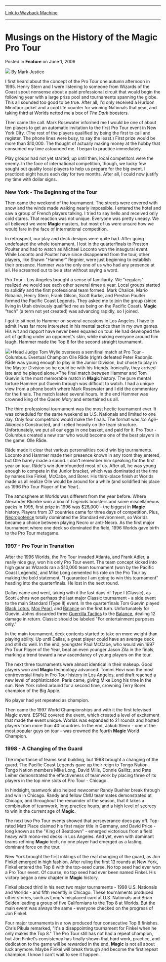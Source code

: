 
---
[Link to Wayback Machine](https://web.archive.org/web/20201020035101/https://magic.wizards.com/en/articles/archive/feature/musings-history-magic-pro-tour-2009-06-01)

[_metadata_:wayback_url]:- "https://magic.wizards.com/en/articles/archive/feature/musings-history-magic-pro-tour-2009-06-01"
[_metadata_:wayback_raw_url]:- "https://web.archive.org/web/20201020035101id_/https://magic.wizards.com/en/articles/archive/feature/musings-history-magic-pro-tour-2009-06-01"
[_metadata_:wayback_capture_timestamp]:- "2020-10-20 03:51:01+00:00"
[_metadata_:publish_date]:- "2009-06-01"
[_metadata_:description]:- "I first heard about the concept of the Pro Tour one autumn afternoon in 1995. Henry Stern and I were listening to someone from Wizards of the Coast spout nonsense about a paid professional circuit that would begin the following year with a large prize pool and tournaments spanning the globe. This all sounded too good to be true. After all, I'd only received a Hurloon Minotaur jacket and a cool life counter for winning Nationals that year, and taking third at Worlds netted me a box of The Dark boosters."
[_metadata_:generator]:- "Drupal 7 (http://drupal.org)"
---


Musings on the History of the Magic Pro Tour
============================================



 Posted in **Feature**
 on June 1, 2009 






![](https://media.magic.wizards.com/styles/auth_small/public/generic-avatar-150_373.png)
By Mark Justice











I first heard about the concept of the Pro Tour one autumn afternoon in 1995. Henry Stern and I were listening to someone from Wizards of the Coast spout nonsense about a paid professional circuit that would begin the following year with a large prize pool and tournaments spanning the globe. This all sounded too good to be true. After all, I'd only received a Hurloon Minotaur jacket and a cool life counter for winning Nationals that year, and taking third at Worlds netted me a box of *The Dark* boosters. 

Then came the call. Mark Rosewater informed me I would be one of about ten players to get an automatic invitation to the first Pro Tour event in New York City. (The rest of the players qualified by being the first to call and register. The phone lines were busy, to say the least.) First prize would be more than $10,000. The thought of actually making money at the hobby that consumed my time astounded me. I began to practice immediately. 

Play groups had not yet started; up until then, local competitors were the enemy. In the face of international competition, though, we lucky few sought out quality local players to help us prepare for the big event. I practiced eight hours each day for two months. After all, I could now justify my time with dollar signs. 

### New York - The Beginning of the Tour

Then came the weekend of the tournament. The streets were covered with snow and the winds made walking nearly impossible. I entered the hotel and saw a group of French players talking. I tried to say hello and received only cold stares. That reaction was not unique. Everyone was pretty uneasy. We all believed we were **Magic** masters, but most of us were unsure how we would fare in the face of international competition. 

In retrospect, our play and deck designs were quite bad. After going undefeated the whole tournament, I lost in the quarterfinals to Preston Poulter and had to watch as Michael Loconto won the inaugural event. While Loconto and Poulter have since disappeared from the tour, other players, like Shawn "Hammer" Regnier, were just beginning to establish their presence. Hammer was the only one of us who had any presence at all. He screamed out to be a star without saying a word. 

Pro Tour - Los Angeles brought a sense of familiarity. We "regulars" realized we would see each other several times a year. Local groups started to solidify and the first professional team formed. Mark Chalice, Mario Robaina, Henry Stern, Frank Gilson, Scott Burke, and Preston Poulter formed the Pacific Coast Legends. They asked me to join the group (since living in Utah obviously qualified me as being on the Pacific Coast). **Magic** "tech" (a term not yet created) was advancing rapidly, so I joined. 

I got to sit next to Hammer on several occasions in Los Angeles. I have to admit I was far more interested in his mental tactics than in my own games. His wit and rapport have never been equaled on tour. He had developed the art of getting under an opponent's skin, while making everyone around him laugh. Hammer made the Top 8 for the second straight tournament. 

![](https://media.magic.wizards.com/image_legacy_migration/mtg/images/daily/features/41_headJudgeTomWylie.jpg)*Head Judge Tom Wylie oversees a semifinal match at Pro Tour - Columbus. Eventual Champion Olle Råde (right) defeated Peter Radonjic. Råde was young enough to play in the Junior Division, but chose to play in the Master Division so he could be with his friends. Ironically, they arrived late and he played alone.*The final match between Hammer and Tom Guevin is the most memorable match in **Magic** history. The pure mental torture Hammer put Guevin through was difficult to watch. I had a unique view from a phone booth where Mark Rosewater and I did the commentary for the finals. The match lasted several hours. In the end Hammer was crowned king of the *Queen Mary* and entertained us all. 

The third professional tournament was the most hectic tournament ever. It was scheduled for the same weekend as U.S. Nationals and limited to one day. Only four competitors would make the finals. The format was *Ice Age*-*Alliances* Constructed, and I relied heavily on the team structure. Unfortunately, we put all our eggs in one basket, and paid for it. Pro Tour - Columbus created a new star who would become one of the best players in the game: Olle Råde. 

Råde made it clear that various personalities could win big tournaments. Loconto and Hammer made their presence known in any room they entered, but Olle barely made a sound. I don't remember him speaking for the first year on tour. Råde's win dumbfounded most of us. After all, he was young enough to compete in the Junior bracket, which was dominated at the time by names like Finkel, McCabe, and Borer. His third-place finish at Worlds made us all realize Olle would be around for a while (and solidified his place as 1996 Pro Tour Player of the Year). 

The atmosphere at Worlds was different from the year before. Where Alexander Blumke won a box of *Legends* boosters and some miscellaneous packs in 1995, first prize in 1996 was $26,000 - the biggest in **Magic** history. Players from 37 countries came for three days of competition. Plus, [Necropotence](http://gatherer.wizards.com/Pages/Card/Details.aspx?name=Necropotence) totally dominated the Standard environment, so Worlds became a choice between playing Necro or anti-Necro. As the first major tournament where one deck so dominated the field, 1996 Worlds gave birth to the Pro Tour metagame. 

### 1997 - Pro Tour in Transition

After the 1996 Worlds, the Pro Tour invaded Atlanta, and Frank Adler, a really nice guy, won his only Pro Tour event. The team concept kicked into high gear as Wizards ran a $10,000 team tournament (won by the Pacific Coast Legends), and Mike Long cemented his role on the Pro Tour by making the bold statement, "I guarantee I am going to win this tournament" heading into the quarterfinals. He lost in the next round. 

Dallas came and went, taking with it the last days of Type I (Classic), as Scott Johns won perhaps the last major Classic tournament - a side event to the main Standard (Type II) event. In the quarterfinals Tom Guevin played [Black Lotus](http://gatherer.wizards.com/Pages/Card/Details.aspx?&name=Black%2BLotus), [Mox Pearl](http://gatherer.wizards.com/Pages/Card/Details.aspx?&name=Mox%2BPearl), and [Balance](http://gatherer.wizards.com/Pages/Card/Details.aspx?name=Balance) on the first turn. Unfortunately for Guevin, Johns discarded three [Guerrilla Tactics](http://gatherer.wizards.com/Pages/Card/Details.aspx?name=Guerrilla+Tactics) to the [Balance](http://gatherer.wizards.com/Pages/Card/Details.aspx?name=Balance), dealing 12 damage in return. Classic should be labeled "For entertainment purposes only." 

In the main tournament, deck contents started to take on more weight than playing ability. Up until Dallas, a great player could have an average deck and still do well. In the end, youngster Paul McCabe, who would win 1997 Pro Tour Player of the Year, beat an even younger Jason Zila in the finals, marking a trend toward a new ascendancy of young players on the tour. 

The next three tournaments were almost identical in their makeup. Good players won and **Magic** technology advanced. Tommi Hovi won the most controversial finals in Pro Tour history in Los Angeles, and draft reached a new level of sophistication. Paris came, giving Mike Long his time in the sun. New York rolled around for a second time, crowning Terry Borer champion of the Big Apple. 

No player had yet repeated as champion. 

Then came the 1997 World Championships and with it the first televised Magic event. ESPN2 covered the event, which created a level of excitement that made the event unique. Worlds was expanded to 21 rounds and hosted players from more than 40 countries. In the end, Jakub Slemr - one of the most popular guys on tour - was crowned the fourth **Magic** World Champion. 

### 1998 - A Changing of the Guard

The importance of teams kept building, but 1998 brought a changing of the guard. The Pacific Coast Legends gave up their reign to Tongo Nation. Tongo Nation members Mike Long, David Mills, Donnie Gallitz, and Pete Leiher demonstrated the effectiveness of teamwork by placing three of its players in the top nine slots of Pro Tour - Chicago. 

In hindsight, teamwork also helped newcomer Randy Buehler break through and win in Chicago. Randy and fellow CMU teammates demonstrated at Chicago, and throughout the remainder of the season, that it takes a combination of teamwork, long practice hours, and a high level of secrecy to win in the current age of **Magic**. 

The next two Pro Tour events showed that perseverance does pay off. Top-rated Matt Place claimed his first major title in Germany, and David Price - long known as the "King of Beatdown" - emerged victorious from a field heavy with mono-red decks in Los Angeles. And yet, even with dominant teams refining **Magic** tech, no one player had emerged as a lasting, dominant force on the tour. 

New York brought the first inklings of the real changing of the guard, as Jon Finkel emerged in high fashion. After ruling the first 13 rounds at New York, Finkel entered the Top 8 with the top-seed curse. No top seed had ever won a Pro Tour event. Of course, no top seed had ever been named Finkel. His victory began a new chapter in **Magic** history. 

Finkel placed third in his next two major tournaments - 1998 U.S. Nationals and Worlds - and fifth recently in Chicago. These tournaments produced other stories, such as Long's misplaced card at U.S. Nationals and Brian Selden leading a group of five Californians to the Top 8 at Worlds. But the main event was always the same - everyone checked on the progress of Jon Finkel. 

Four major tournaments in a row produced four consecutive Top 8 finishes. Chris Pikula remarked, "It's a disappointing tournament for Finkel when he only makes the Top 8." The Pro Tour still has not had a repeat champion, but Jon Finkel's consistency has finally shown that hard work, practice, and dedication to the game will be rewarded in the end. **Magic** is not all about luck anymore. Maybe Finkel will break through and become the first repeat champion. I know I can't wait to see it happen. 







